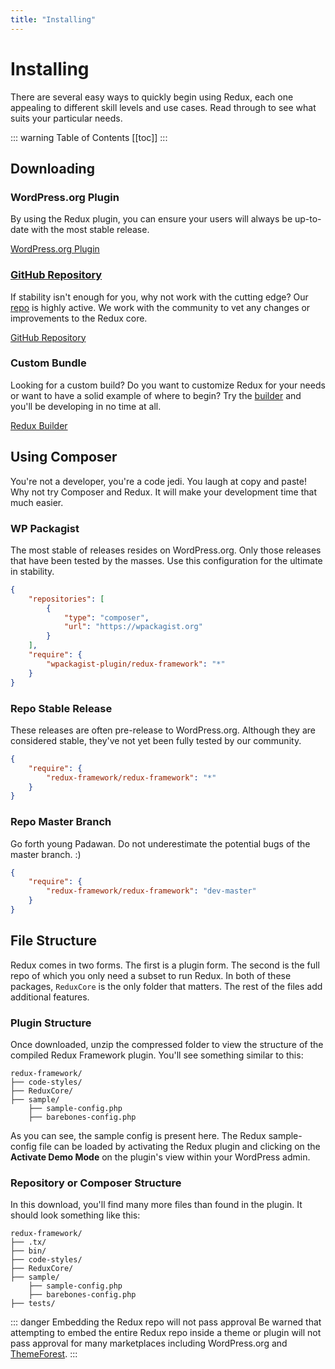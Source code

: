```yaml
---
title: "Installing" 
---
```


# Installing
There are several easy ways to quickly begin using Redux, each one appealing to different skill levels and use cases. Read 
through to see what suits your particular needs.

::: warning Table of Contents
[[toc]]
:::

## Downloading
  
### WordPress.org Plugin
By using the Redux plugin, you can ensure your users will always be up-to-date with the most stable release.

[WordPress.org Plugin](https://wordpress.org/plugins/redux-framework)

### [GitHub Repository](https://github.com/reduxframework/redux-framework/)
If stability isn't enough for you, why not work with the cutting edge? Our [repo](https://github.com/reduxframework/redux-framework/) 
is highly active.  We work with the community to vet any changes or improvements to the Redux core.

[GitHub Repository](https://github.com/reduxframework/redux-framework/)

### Custom Bundle
Looking for a custom build? Do you want to customize Redux for your needs or want to have a solid example of where to begin? 
Try the [builder](https://build.redux.io) and you'll be developing in no time at all.

[Redux Builder](https://build.redux.io)

## Using Composer
You're not a developer, you're a code jedi. You laugh at copy and paste! Why not try Composer and Redux. It will make 
your development time that much easier.

### WP Packagist
The most stable of releases resides on WordPress.org. Only those releases that have been tested by the masses. Use this configuration 
for the ultimate in stability.

```json
{
    "repositories": [
        {
            "type": "composer",
            "url": "https://wpackagist.org"
        }
    ],
    "require": {
        "wpackagist-plugin/redux-framework": "*"
    }
}
```

### Repo Stable Release
These releases are often pre-release to WordPress.org. Although they are considered stable, they've not yet been fully tested by our community.

```json
{
    "require": {
        "redux-framework/redux-framework": "*"
    }
}
```

### Repo Master Branch
Go forth young Padawan. Do not underestimate the potential bugs of the master branch. :)

```json
{
    "require": {
        "redux-framework/redux-framework": "dev-master"
    }
}
```

## File Structure
Redux comes in two forms. The first is a plugin form.  The second is the full repo of which you only need a subset 
to run Redux. In both of these packages, `ReduxCore` is the only folder that matters.  The rest of the files add 
additional features.

### Plugin Structure
Once downloaded, unzip the compressed folder to view the structure of the compiled Redux Framework plugin. You'll 
see something similar to this:

```text
redux-framework/
├── code-styles/
├── ReduxCore/
├── sample/
    ├── sample-config.php
    ├── barebones-config.php
```

As you can see, the sample config is present here.  The Redux sample-config file can be loaded by activating the Redux 
plugin and clicking on the **Activate Demo Mode** on the plugin's view within your WordPress admin.

### Repository or Composer Structure
In this download, you'll find many more files than found in the plugin. It should look something like this:

```text
redux-framework/
├── .tx/
├── bin/
├── code-styles/
├── ReduxCore/
├── sample/
    ├── sample-config.php
    ├── barebones-config.php
├── tests/
```

::: danger Embedding the Redux repo will not pass approval
Be warned that attempting to embed the entire Redux repo inside a theme or plugin will not pass approval for many 
marketplaces including WordPress.org and [ThemeForest](https://themeforest.net?ref=TeamRedux).
:::
